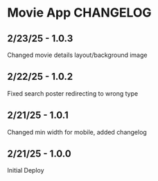 # Movie App CHANGELOG

## 2/23/25 - 1.0.3
Changed movie details layout/background image

## 2/22/25 - 1.0.2
Fixed search poster redirecting to wrong type

## 2/21/25 - 1.0.1
Changed min width for mobile, added changelog

## 2/21/25 - 1.0.0
Initial Deploy 